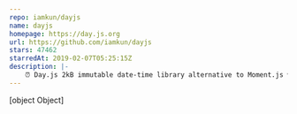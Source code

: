 ```yaml
---
repo: iamkun/dayjs
name: dayjs
homepage: https://day.js.org
url: https://github.com/iamkun/dayjs
stars: 47462
starredAt: 2019-02-07T05:25:15Z
description: |-
    ⏰ Day.js 2kB immutable date-time library alternative to Moment.js with the same modern API
---
```


[object Object]
